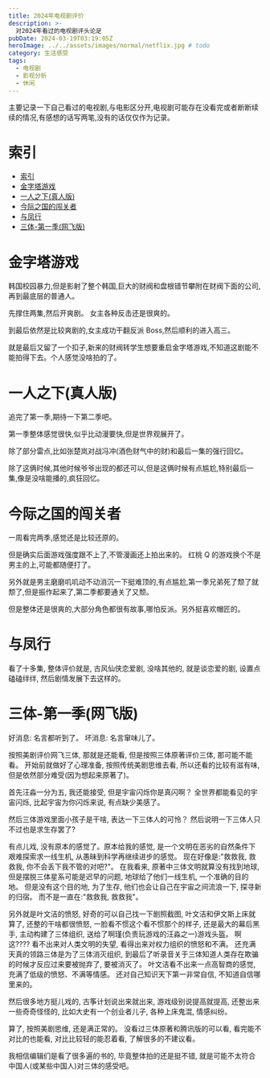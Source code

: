 ```yaml
---
title: 2024年电视剧评价
description: >-
  对2024年看过的电视剧评头论足
pubDate: 2024-03-19T03:19:05Z
heroImage: ../../assets/images/normal/netflix.jpg # todo
category: 生活感受
tags:
  - 电视剧
  - 影视分析
  - 休闲
---
```


主要记录一下自己看过的电视剧,与电影区分开,电视剧可能存在没看完或者断断续续的情况,有感想的话写两笔,没有的话仅仅作为记录。

# 索引

- [索引](#索引)
- [金字塔游戏](#金字塔游戏)
- [一人之下(真人版)](#一人之下真人版)
- [今际之国的闯关者](#今际之国的闯关者)
- [与凤行](#与凤行)
- [三体-第一季(网飞版)](#三体-第一季网飞版)

# 金字塔游戏

韩国校园暴力,但是影射了整个韩国,巨大的财阀和盘根错节攀附在财阀下面的公司,再到最底层的普通人。

先撑住两集,然后开爽剧。 女主各种反击还是很爽的。

到最后依然是比较爽剧的,女主成功干翻反派 Boss,然后顺利的进入高三。

就是最后又留了一个扣子,新来的财阀转学生想要重启金字塔游戏,不知道这剧能不能拍得下去。个人感觉没啥拍的了。

# 一人之下(真人版)

追完了第一季,期待一下第二季吧。

第一季整体感觉很快,似乎比动漫要快,但是世界观展开了。

除了部分雷点,比如张楚岚对战冯冲(酒色财气中的财)和最后一集的强行回忆。

除了这俩时候,其他时候爷爷出现的都还可以,但是这俩时候有点尴尬,特别最后一集,像是没啥能播的,疯狂回忆。

# 今际之国的闯关者

一周看完两季,感觉还是比较还原的。

但是确实后面游戏强度跟不上了,不管漫画还上拍出来的。 红桃 Q 的游戏换个不是男主的上,可能都随便打了。

另外就是男主磨磨叽叽动不动消沉一下挺难顶的,有点尴尬,第一季兄弟死了颓了就颓了,但是振作起来了,第二季都要通关了又颓。

但是整体还是很爽的,大部分角色都很有故事,哪怕反派。另外挺喜欢帽匠的。

# 与凤行

看了十多集, 整体评价就是, 古风仙侠恋爱剧, 没啥其他的, 就是谈恋爱的剧, 设置点磕磕绊绊, 然后剧情发展下去这样的。

# 三体-第一季(网飞版)

好消息: 名言都听到了。
坏消息: 名言窜味儿了。

按照美剧评价网飞三体, 那就是还能看, 但是按照三体原著评价三体, 那可能不能看。 开始前就做好了心理准备, 按照传统美剧思维去看, 所以还看的比较有滋有味, 但是依然部分难受(因为想起来原著了)。

首先汪淼一分为五, 我还能接受, 但是宇宙闪烁你是真闪啊？ 全世界都能看见的宇宙闪烁, 比起宇宙为你闪烁来说, 有点缺少美感了。

然后三体游戏里面小孩子是干啥, 表达一下三体人的可怜？ 然后说明一下三体人只不过也是求生存罢了?

有点儿戏, 没有原本的感觉了。原本给我的感觉, 是一个文明在恶劣的自然条件下艰难探索求一线生机, 从愚昧到科学再继续进步的感觉。 现在好像是:"救救我, 救救我, 你不会丢下我不管的对吧?"。 在我看来, 原著中三体文明就算没有找到地球, 但是摆脱三体星系可能是迟早的问题, 地球给了他们一线生机, 一个准确的目的地。 但是没有这个目的地, 为了生存, 他们也会让自己在宇宙之间流浪一下, 探寻新的归宿。 而不是一直在:"救救我, 救救我"。

另外就是叶文洁的愤怒, 好奇的可以自己找一下剧照截图, 叶文洁和伊文斯上床就算了, 还整的干啥都很愤怒, 一脸看不惯这个看不惯那个的样子, 还是最大的幕后黑手, 主动构建了三体组织, 送给了啊瑾(负责玩游戏的汪淼之一)游戏头盔。 啊这???? 看不出来对人类文明的失望, 看得出来对权力组织的愤怒和不满。 还充满天真的领路三体是为了三体消灭组织, 到最后了听录音关于三体知道人类存在欺骗的时候才反应过来要被抛弃了, 要被消灭了。 叶文洁看不出来一点高智商的感觉, 充满了低级的愤怒、不满等情感。 还对自己知识天下第一非常自信, 不知道自信哪里来的。

然后很多地方挺儿戏的, 古筝计划说出来就出来, 游戏级别说提高就提高, 还整出来一些奇奇怪怪的, 比如大史有一个创业者儿子, 各种上床鬼混, 情感纠纷。

算了, 按照美剧思维, 还是满正常的。 没看过三体原著和腾讯版的可以看, 看完能不对比的也能看, 对比比较轻的能忍着看, 了解很多的不建议看。

我相信编辑们是看了很多遍的书的, 毕竟整体拍的还是挺不错, 就是可能不太符合中国人(或某些中国人)对三体的感受吧。
